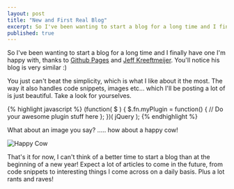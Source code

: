 ```yaml
---
layout: post
title: "New and First Real Blog"
excerpt: So I've been wanting to start a blog for a long time and I finally have one I'm happy with, thanks to [Github Pages](http://pages.github.com/) and [Jeff Kreeftmeijer](http://jeffkreeftmeijer.com/).
published: true
---
```


So I've been wanting to start a blog for a long time and I finally have one I'm happy with, thanks to
[Github Pages](http://pages.github.com/) and [Jeff Kreeftmeijer](http://jeffkreeftmeijer.com/).  You'll notice
his blog is very similar :)

You just can't beat the simplicity, which is what I like about it the most.  The way
it also handles code snippets, images etc... which I'll be posting a lot of is just
beautiful.  Take a look for yourselves.

{% highlight javascript %}
(function( $ ) {
  $.fn.myPlugin = function() {
    // Do your awesome plugin stuff here
  };
})( jQuery );
{% endhighlight %}

What about an image you say? ..... how about a happy cow!

![Happy Cow](http://cj.io/images/posts/happy-cow.jpg)

That's it for now, I can't think of a better time to start a blog than at the beginning of
a new year!  Expect a lot of articles to come in the future, from code snippets to interesting things
I come across on a daily basis.  Plus a lot rants and raves!